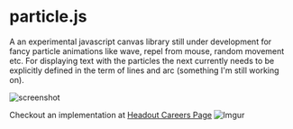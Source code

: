 # particle.js

A an experimental javascript canvas library still under development for fancy particle animations like wave, repel from mouse, random movement etc. For displaying text with the particles the next currently needs to be explicitly defined in the term of lines and arc (something I'm still working on).

![screenshot](http://i.imgur.com/t6ZqUl5.png)

Checkout an implementation at [Headout Careers Page](https://www.headout.com/careers)
![Imgur](http://i.imgur.com/pOgwZSV.png)